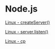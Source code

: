 # Node.js

[Linux - createServer()](Node%20js%2074fb12929075482a84f8291339ab7aaf/Linux%20-%20createServer()%20e8ab638983344391b20d00ee7de6ba0e.md)

[Linux - server.listen()](Node%20js%2074fb12929075482a84f8291339ab7aaf/Linux%20-%20server%20listen()%2072fbdb07c8c1469390a1a4c5866a3bdc.md)

[Linux - cp](Node%20js%2074fb12929075482a84f8291339ab7aaf/Linux%20-%20cp%20a8eb090da40845f09d2f6f99335454c4.md)
